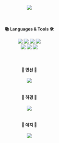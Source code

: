 <div align="center">
	<img src="https://capsule-render.vercel.app/api?type=waving&color=auto&height=200&section=header&text=Safe&nbsp;Navigation&nbsp;App&fontSize=50" />
</div>
<br/><br/>
<div align="center">
  <h4>📚&nbsp;Languages&nbsp;& Tools&nbsp;🛠</h4>
	<img src="https://img.shields.io/badge/Java-007396?style=flat&logo=Java&logoColor=white" />
	<img src="https://img.shields.io/badge/Python-3776AB?style=flat&logo=Python&logoColor=white" />
	<img src="https://img.shields.io/badge/C++-00599C?style=flat&logo=C++&logoColor=white" />
  <img src="https://img.shields.io/badge/HTML5-E34F26?style=flat&logo=HTML5&logoColor=white" /><br>
  <img src="https://img.shields.io/badge/Android Studio-3DDC84?style=flat&logo=Android Studio&logoColor=white" />
	<img src="https://img.shields.io/badge/Visual Studio Code-007ACC?style=flat&logo=Visual Studio Code&logoColor=white" />
	<img src="https://img.shields.io/badge/Unity-FFFFFF?style=flat&logo=Unity&logoColor=white" />
</div><br><br>
<div align="center">
  <h4>💚&nbsp;민선&nbsp;💚</h4>
  <img src="https://github-readme-stats.vercel.app/api/top-langs/?username=emoee&layout=compact"><br><br>
  <h4>💛&nbsp;하경&nbsp;💛</h4>
  <img src="https://github-readme-stats.vercel.app/api/top-langs/?username=YoonHakyoung&layout=compact"><br><br>
  <h4>💙&nbsp;예지&nbsp;💙</h4>
  <img src="https://github-readme-stats.vercel.app/api/top-langs/?username=Yzzzi07&layout=compact"><br><br>
</div>
